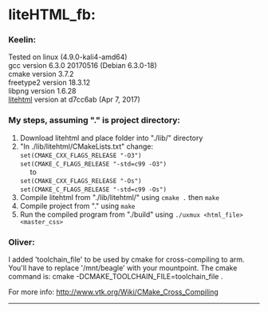 # liteHTML_fb:

### Keelin:

Tested on linux (4.9.0-kali4-amd64)           <br/>
gcc version 6.3.0 20170516 (Debian 6.3.0-18)  <br/>
cmake version 3.7.2                           <br/>
freetype2 version 18.3.12                     <br/>
libpng version 1.6.28                         <br/>
[litehtml](https://github.com/litehtml/litehtml) version at d7cc6ab (Apr 7, 2017)

### My steps, assuming "." is project directory:
1. Download litehtml and place folder into "./lib/" directory
2. "In ./lib/litehtml/CMakeLists.txt" change:          </br>
    `set(CMAKE_CXX_FLAGS_RELEASE "-O3")`               </br>
    `set(CMAKE_C_FLAGS_RELEASE "-std=c99 -O3")`        </br>&nbsp;&nbsp;&nbsp;&nbsp;
        to                                             </br>
    `set(CMAKE_CXX_FLAGS_RELEASE "-Os")`               </br>
    `set(CMAKE_C_FLAGS_RELEASE "-std=c99 -Os")`
3. Compile litehtml from "./lib/litehtml/" using `cmake .` then `make`
4. Compile project from "." using `make`
5. Run the compiled program from "./build" using `./uxmux <html_file> <master_css>`

### Oliver:

I added 'toolchain_file' to be used by cmake for cross-compiling to arm.
You'll have to replace '/mnt/beagle' with your mountpoint.
The cmake command is: cmake -DCMAKE_TOOLCHAIN_FILE=toolchain_file .

For more info: http://www.vtk.org/Wiki/CMake_Cross_Compiling

---
